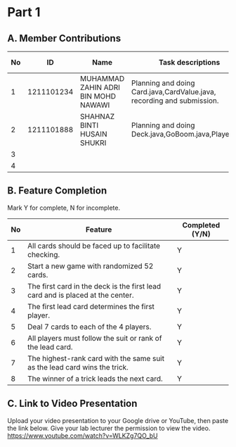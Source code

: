 # Part 1

## A. Member Contributions

No | ID         | Name | Task descriptions | Contribution %
-- | ---------- | ---- | ----------------- | --------------
1  | 1211101234 |   MUHAMMAD ZAHIN ADRI BIN MOHD NAWAWI   |  Planning and doing Card.java,CardValue.java, recording and submission.               | 50%
2  |    1211101888        |   SHAHNAZ BINTI HUSAIN SHUKRI   |     Planning and doing Deck.java,GoBoom.java,Player.java              | 50%
3  |            |      |                   |
4  |            |      |                   |


## B. Feature Completion

Mark Y for complete, N for incomplete.

No | Feature                                                                         | Completed (Y/N)
-- | ------------------------------------------------------------------------------- | ---------------
1  | All cards should be faced up to facilitate checking.                            |Y
2  | Start a new game with randomized 52 cards.                                      |Y
3  | The first card in the deck is the first lead card and is placed at the center.  |Y
4  | The first lead card determines the first player.                                |Y
5  | Deal 7 cards to each of the 4 players.                                          |Y
6  | All players must follow the suit or rank of the lead card.                      |Y
7  | The highest-rank card with the same suit as the lead card wins the trick.       |Y
8  | The winner of a trick leads the next card.                                      |Y


## C. Link to Video Presentation

Upload your video presentation to your Google drive or YouTube, then paste the link below. Give your lab lecturer the permission to view the video.
https://www.youtube.com/watch?v=WLKZg7QO_bU
